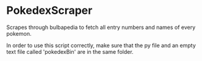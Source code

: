 # PokedexScraper
Scrapes through bulbapedia to fetch all entry numbers and names of every pokemon.

In order to use this script correctly, make sure that the py file and an empty text file called 'pokedexBin' are in the same folder.
